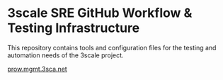 # 3scale SRE GitHub Workflow & Testing Infrastructure

This repository contains tools and configuration files for the testing and automation needs of the 3scale project.

[prow.mgmt.3sca.net](https://prow.mgmt.3sca.net/)
